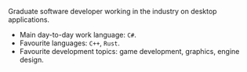 Graduate software developer working in the industry on desktop applications.
- Main day-to-day work language: `C#`.
- Favourite languages: `C++`, `Rust`.
- Favourite development topics: game development, graphics, engine design.

<!--
**ttrounce/ttrounce** is a ✨ _special_ ✨ repository because its `README.md` (this file) appears on your GitHub profile.

Here are some ideas to get you started:

- 🔭 I’m currently working on ...
- 🌱 I’m currently learning ...
- 👯 I’m looking to collaborate on ...
- 🤔 I’m looking for help with ...
- 💬 Ask me about ...
- 📫 How to reach me: ...
- 😄 Pronouns: ...
- ⚡ Fun fact: ...
-->
